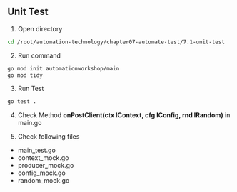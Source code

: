 ## Unit Test

1. Open directory 
```bash
cd /root/automation-technology/chapter07-automate-test/7.1-unit-test
```

2. Run command
```bash
go mod init automationworkshop/main
go mod tidy
```

3. Run Test
```bash
go test .
```

4. Check Method **onPostClient(ctx IContext, cfg IConfig, rnd IRandom)** in main.go

5. Check following files
- main_test.go
- context_mock.go
- producer_mock.go
- config_mock.go
- random_mock.go